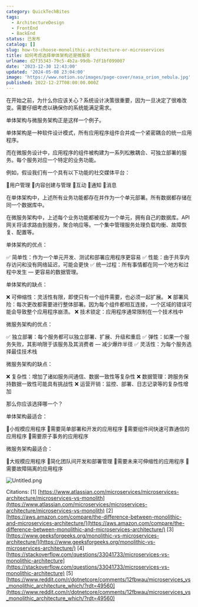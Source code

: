 ```yaml
---
category: QuickTechBites
tags:
  - ArchitectureDesign
  - FrontEnd
  - BackEnd
status: 已发布
catalog: []
slug: how-to-choose-monolithic-architecture-or-microservices
title: 如何考虑选择单体架构还是微服务
urlname: d2f35343-79c5-4b2a-99db-7df1bf099007
date: '2023-12-30 12:43:00'
updated: '2024-05-08 23:04:00'
image: 'https://www.notion.so/images/page-cover/nasa_orion_nebula.jpg'
published: 2022-12-27T08:00:00.000Z
---
```


在开始之前，为什么你应该关心？系统设计决策很重要，因为一旦决定了很难改变。需要仔细考虑以确保你的系统能满足需求。


单体架构与微服务架构正是这样一个例子。


单体架构是一种软件设计模式，所有应用程序组件合并成一个紧密耦合的统一应用程序。


而在微服务设计中，应用程序的组件被构建为一系列松散耦合、可独立部署的服务。每个服务对应一个特定的业务功能。


例如，假设我们有一个具有以下功能的社交媒体平台：


🔸用户管理
🔸内容创建与管理
🔸互动
🔸通知
🔸消息


在单体架构中，上述所有业务功能都存在并作为一个单元部署。所有数据都存储在同一个数据库中。


在微服务架构中，上述每个业务功能都被视为一个单元，拥有自己的数据库。API 网关将请求路由到服务，聚合响应等。一个集中管理服务处理负载均衡、故障恢复、配置等。


单体架构的优点：


✅ 简单性：作为一个单元开发、测试和部署应用程序更容易
✅ 性能：由于共享内存访问和没有网络延迟，可能会更快
✅ 统一过程：所有事情都在同一个地方和过程中发生 — 更容易的数据管理。


单体架构的缺点：


❌ 可伸缩性：灵活性有限，即使只有一个组件需要，也必须一起扩展。
❌ 部署风险：每次更改都需要进行整体部署。因为每个组件都相互连接，一个区域的错误可能会导致整个应用程序崩溃。
❌ 技术锁定：应用程序通常限制在一个技术栈中


微服务架构的优点：


✅ 独立部署：每个服务都可以独立部署、扩展、升级和重启
✅ 弹性：如果一个服务失败，其影响限于该服务及其消费者 — 减少爆炸半径
✅ 灵活性：为每个服务选择最佳技术栈


微服务架构的缺点：


❌ 复杂性：增加了诸如服务间通信、数据一致性等复杂性
❌ 数据管理：跨服务保持数据一致性可能具有挑战性
❌ 运营开销：监控、部署、日志记录等的复杂性增加


那么你应该选择哪一个？


单体架构最适合：


🔹小规模应用程序
🔹需要简单部署和开发的应用程序
🔹需要组件间快速可靠通信的应用程序
🔹需要原子事务的应用程序


微服务架构最适合：


🔸大规模应用程序
🔸简化团队间开发和部署管理
🔸需要未来可伸缩性的应用程序
🔸需要故障隔离的应用程序


![Untitled.png](https://prod-files-secure.s3.us-west-2.amazonaws.com/5d24fe63-e567-4804-86f9-9fdc62e13082/8d149051-cc00-4198-a3d7-e00805eb8f9e/Untitled.png?X-Amz-Algorithm=AWS4-HMAC-SHA256&X-Amz-Content-Sha256=UNSIGNED-PAYLOAD&X-Amz-Credential=ASIAZI2LB466TTSZKS6P%2F20250216%2Fus-west-2%2Fs3%2Faws4_request&X-Amz-Date=20250216T213245Z&X-Amz-Expires=3600&X-Amz-Security-Token=IQoJb3JpZ2luX2VjED0aCXVzLXdlc3QtMiJIMEYCIQCBLYBDcUiqQJxcT%2FaBGx25Aw4OI6ejtfPfUI8lZfSNhwIhAIGLdURmlHOHYfcG6Iz8vcl5CtXGF3gg2Jq3zpP7bN8LKv8DCGYQABoMNjM3NDIzMTgzODA1IgzwKZtSLwm322jjpfwq3AN0jGCC7eYh%2BgrvlACvDe1QmUWHNhwHu2DAH9eJhkyXDyCYxxizrv0TvY82Ufv7x6a%2Bbt7hDyIMi1kRe045W9E3KMKgbrUPiiFWYJMTi%2FZsGnoSHqssr5N3RqnI8i0A97aN4hrzhjs2x%2FK8DCuBe550sokmyIou%2FbP7Y9uC1gx2XCkhGDya2HVolBTyqWCs7vWHZhT3m5g%2BIXt98peJJP20Y49qsogusyW%2BRZ3re83VjhzJ7DuZxd4rasxPFgcAYICCX4YZc6j%2BH9GMnAFV%2Fvx2bDJWki4joog%2Fb%2FExFFFMtJMSzDtASCcLzAoolCfjGHp0bWZ%2F2s8w7Pxe9u58QNwI719kjbruvv%2FRY4%2B%2FvN7TzDWBpfrNjLwy%2FOvXoBC59dZmniL7YfHmQePbAj9lb6TycUTZSDjWGPVdyPmTJ6dDAuy88yxaIKGgBwGEnLiykFD8o98%2BNTrU3KlXEzlBh7OM%2FgeEV%2FU%2F3DxV4T84%2FHIrh%2FaKYsJuH2TBpERlR0QTxZrPL%2Bfdy%2FjeLbps1LN%2BUg7DsmoZMykoMqCzif2sv6buKp5QAhVTU2VO8iHbSEeZ90j1v9aIICBSDUZSR7GPpJRa6PKNi%2FxYKmKBLyDhibNLhtjEqdMbmxECubl9STDKo8m9BjqkAVcdOLz1qXQBa99OF4YaK8SCakyBANWeRbEIPy4yZhHSqq1mvOAXA5iK%2BC4qlsMo7rudUrzsJRNNPp9Ii%2BXyLUQ99%2FeeGooRhNDkK0C8G18yP0Jen174bs71TijlHHT7Ha61edDLHogsQoeHXUs9Y%2BbC0Ky2m24aKwvwGC0WtxS5uw7wHwNKr6fsyyjZoByPyn6XBdeIE%2BwOmIdRclS6GLRsk7p%2F&X-Amz-Signature=827523c3e3dd931da8394f0f26d9589101cce80959e2311e6159858730d29f69&X-Amz-SignedHeaders=host&x-id=GetObject)


Citations:
[1] [https://www.atlassian.com/microservices/microservices-architecture/microservices-vs-monolith](https://www.atlassian.com/microservices/microservices-architecture/microservices-vs-monolith)
[2] [https://aws.amazon.com/compare/the-difference-between-monolithic-and-microservices-architecture/](https://aws.amazon.com/compare/the-difference-between-monolithic-and-microservices-architecture/)
[3] [https://www.geeksforgeeks.org/monolithic-vs-microservices-architecture/](https://www.geeksforgeeks.org/monolithic-vs-microservices-architecture/)
[4] [https://stackoverflow.com/questions/33041733/microservices-vs-monolithic-architecture](https://stackoverflow.com/questions/33041733/microservices-vs-monolithic-architecture)
[5] [https://www.reddit.com/r/dotnetcore/comments/12fbwau/microservices_vs_monolithic_architecture_which/?rdt=49560](https://www.reddit.com/r/dotnetcore/comments/12fbwau/microservices_vs_monolithic_architecture_which/?rdt=49560)

